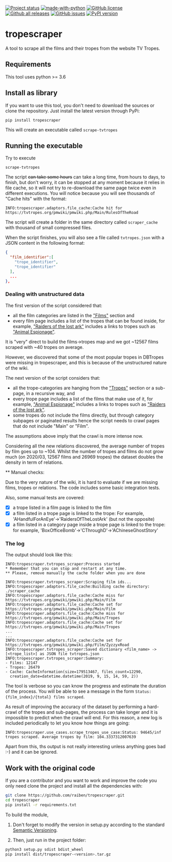 [![Project status](https://travis-ci.com/rhgarcia/tropescraper.svg?branch=master)](https://travis-ci.com/rhgarcia/tropescraper)
[![made-with-python](https://img.shields.io/badge/Made%20with-Python-1f425f.svg)](https://www.python.org/)
[![GitHub license](https://img.shields.io/github/license/raiben/tropescraper.svg)](https://github.com/raiben/tropescraper/blob/master/LICENSE)
[![Github all releases](https://img.shields.io/github/downloads/raiben/tropescraper/total.svg)](https://GitHub.com/raiben/tropescraper/releases/)
[![GitHub issues](https://img.shields.io/github/issues/raiben/tropescraper.svg)](https://GitHub.com/Naereen/raiben/tropescraper/)
[![PyPI version](https://badge.fury.io/py/tropescraper.svg)](https://badge.fury.io/py/tropescraper)

# tropescraper

A tool to scrape all the films and their tropes 
from the website TV Tropes.

## Requirements

This tool uses python >= 3.6 

## Install as library

If you want to use this tool, you don't need to download the sources
or clone the repository. Just install the latest version through PyPi:
```
pip install tropescraper
```
This will create an executable called `scrape-tvtropes`

## Running the executable

Try to execute
```
scrape-tvtropes
```

The script ~~can take some hours~~ can take a long time, from hours to days, 
to finish, but don't worry, 
it can be stopped at any moment because it relies in file cache, so
it will not try to re-download the same page twice even in 
different executions. You will notice because you will see 
thousands of "Cache hits" with the format:
```
INFO:tropescraper.adaptors.file_cache:Cache hit for https://tvtropes.org/pmwiki/pmwiki.php/Main/RulesOfTheRoad
```

The script will create a folder in the same directory called `scraper_cache`
with thousand of small compressed files. 

When the script finishes, you will also see a file called `tvtropes.json`
with a JSON content in the following format:

```json
{
  "film_identifier":[
    "trope_identifier", 
    "trope_identifier"
  ],
  ...
}, 
```

### Dealing with unstructured data

The first version of the script considered that:
- all the film categories are listed in the ["Films"](https://tvtropes.org/pmwiki/pmwiki.php/Main/Film) section and
- every film page includes a list of the tropes that can be found inside, for example, 
["Raiders of the lost ark"](https://tvtropes.org/pmwiki/pmwiki.php/Film/RaidersOfTheLostArk)
includes a links to tropes such as ["Animal Espionage"](https://tvtropes.org/pmwiki/pmwiki.php/Main/AnimalEspionage).

It is "very" direct to build the films->tropes map and we got ~12567 films scraped with ~40 tropes on average.

However, we discovered that some of the most popular tropes in DBTropes were missing 
in tropescraper, and this is because of the unstructured nature of the wiki.

The next version of the script considers that: 
- all the trope-categories are hanging from the ["Tropes"](https://tvtropes.org/pmwiki/pmwiki.php/Main/Tropes) section or 
a sub-page, in a recursive way, and
- every trope page includes a list of the films that make use of it, for example,
["Animal Espionage"](https://tvtropes.org/pmwiki/pmwiki.php/Main/AnimalEspionage) 
includes a links to tropes such as ["Raiders of the lost ark"](https://tvtropes.org/pmwiki/pmwiki.php/Film/RaidersOfTheLostArk).
- some tropes do not include the films directly, but through category subpages
or paginated results hence the script needs to crawl pages that do not include "Main" 
or "Film".

The assumptions above imply that the crawl is more intense now.

Considering all the new relations discovered, the average number of tropes by film goes up to ~104.
Whilst the number of tropes and films do not grow much (on 2020/03, 12567 films and 26969 tropes)
the dataset doubles the density in term of relations.


** Manual checks:

Due to the very nature of the wiki, it is hard to evaluate if we are missing films,
tropes or relations. The code includes some basic integration tests.

Also, some manual tests are covered:

- [x] a trope listed in a film page is linked to the film
- [x] a film listed in a trope page is linked to the trope:
For example, 'AHandfulForAnEye'->'RaidersOfTheLostArk' (but not the opposite)
- [x] a film listed in a category page inside a trope page is linked to the trope:
for example, 'BoxOfficeBomb'->'CThroughD'->'AChineseGhostStory'

### The log

The output should look like this:
```log
INFO:tropescraper.tvtropes_scraper:Process started
* Remember that you can stop and restart at any time.
** Please, remove manually the cache folder when you are done

INFO:tropescraper.tvtropes_scraper:Scraping film ids...
INFO:tropescraper.adaptors.file_cache:Building cache directory: ./scraper_cache
INFO:tropescraper.adaptors.file_cache:Cache miss for https://tvtropes.org/pmwiki/pmwiki.php/Main/Film
INFO:tropescraper.adaptors.file_cache:Cache set for https://tvtropes.org/pmwiki/pmwiki.php/Main/Film
INFO:tropescraper.adaptors.file_cache:Cache miss for https://tvtropes.org/pmwiki/pmwiki.php/Main/Tropes
INFO:tropescraper.adaptors.file_cache:Cache set for https://tvtropes.org/pmwiki/pmwiki.php/Main/Tropes
...
...
INFO:tropescraper.adaptors.file_cache:Cache set for https://tvtropes.org/pmwiki/pmwiki.php/Film/ZyzzyxRoad
INFO:tropescraper.tvtropes_scraper:Saved dictionary <film_name> -> [<trope_list>] as JSON file tvtropes.json
INFO:tropescraper.tvtropes_scraper:Summary:
- Films: 12147
- Tropes: 26479
- Cache: CacheInformation(size=179513467, files_count=12290, 
  creation_date=datetime.datetime(2019, 9, 15, 14, 59, 2))
```

The tool is verbose so you can know the progress and estimate the
duration of the process. You will be able to see a message
in the form `Status: {film_index}/{total} films scraped`.

As result of improving the accuracy of the dataset by performing a hard-crawl of the
tropes and sub-pages, the process can take longer and it is
impossible to predict when the crawl will end. For this reason, a new log is included
periodically to let you know how things are going:

```
INFO:tropescraper.use_cases.scrape_tropes_use_case:Status: 94645/inf tropes scraped. Average tropes by film: 104.3337312007639
```

Apart from this, ths output is not really interesting unless
anything goes bad :-) and it can be ignored.
 

## Work with the original code

If you are a contributor and you want to work and improve the code
you only need clone the project and install all the dependencies with:

```bash
git clone https://github.com/raiben/tropescraper.git
cd tropescraper
pip install -r requirements.txt
```

To build the module, 

1. Don't forget to modify the version in setup.py
according to the standard [Semantic Versioning](https://semver.org/).

2. Then, just run in the project folder:
```bash
python3 setup.py sdist bdist_wheel
pip install dist/tropescraper-<version>.tar.gz
```
